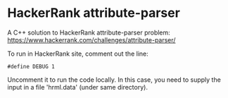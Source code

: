 # HackerRank attribute-parser

A C++ solution to HackerRank attribute-parser problem:
https://www.hackerrank.com/challenges/attribute-parser/

To run in HackerRank site, comment out the line:

```#define DEBUG 1```

Uncomment it to run the code locally.  In this case, you need to
supply the input in a file 'hrml.data' (under same directory).
